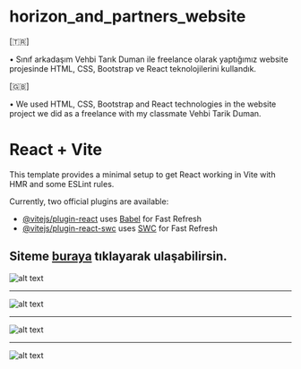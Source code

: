 # horizon_and_partners_website

[🇹🇷]  

• Sınıf arkadaşım Vehbi Tarık Duman ile freelance olarak yaptığımız website projesinde HTML, CSS, Bootstrap ve React teknolojilerini kullandık.  

[🇬🇧]  

• We used HTML, CSS, Bootstrap and React technologies in the website project we did as a freelance with my classmate Vehbi Tarik Duman.

# React + Vite

This template provides a minimal setup to get React working in Vite with HMR and some ESLint rules.

Currently, two official plugins are available:

- [@vitejs/plugin-react](https://github.com/vitejs/vite-plugin-react/blob/main/packages/plugin-react/README.md) uses [Babel](https://babeljs.io/) for Fast Refresh
- [@vitejs/plugin-react-swc](https://github.com/vitejs/vite-plugin-react-swc) uses [SWC](https://swc.rs/) for Fast Refresh


Siteme [buraya](https://www.hrznp.com/) tıklayarak ulaşabilirsin.
---
![alt text](https://github.com/serhatzunluoglu/architect-website/blob/421d03facaf47a84571aa5abc0522c5558245e68/Macbook-Air-hrznp.com.png)

---
![alt text](https://github.com/serhatzunluoglu/architect-website/blob/421d03facaf47a84571aa5abc0522c5558245e68/Macbook-Air-hrznp.com%20(1).png)

---
![alt text](https://github.com/serhatzunluoglu/architect-website/blob/421d03facaf47a84571aa5abc0522c5558245e68/Macbook-Air-hrznp.com%20(3).png)

---
![alt text](https://github.com/serhatzunluoglu/architect-website/blob/421d03facaf47a84571aa5abc0522c5558245e68/Macbook-Air-hrznp.com%20(2).png)

